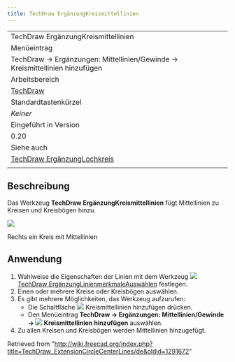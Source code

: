 ```yaml
---
title: TechDraw ErgänzungKreismittellinien
---
```


|                                                                                                   |
| ------------------------------------------------------------------------------------------------- |
| TechDraw ErgänzungKreismittellinien                                                               |
| Menüeintrag                                                                                       |
| TechDraw → Ergänzungen: Mittellinien/Gewinde → Kreismittellinien hinzufügen                       |
| Arbeitsbereich                                                                                    |
| [TechDraw](/TechDraw_Workbench/de "TechDraw Workbench/de")                                        |
| Standardtastenkürzel                                                                              |
| _Keiner_                                                                                          |
| Eingeführt in Version                                                                             |
| 0.20                                                                                              |
| Siehe auch                                                                                        |
| [TechDraw ErgänzungLochkreis](/TechDraw_ExtensionHoleCircle/de "TechDraw ExtensionHoleCircle/de") |
|                                                                                                   |

## Beschreibung

Das Werkzeug **TechDraw ErgänzungKreismittellinien** fügt Mittellinien zu Kreisen und Kreisbögen hinzu.

![](/images/TechDraw_ExtensionCircleCenterLinesExample.png)

Rechts ein Kreis mit Mittellinien

## Anwendung

1. Wahlweise die Eigenschaften der Linien mit dem Werkzeug ![](/images/TechDraw_ExtensionSelectLineAttributes.svg) [TechDraw ErgänzungLinienmerkmaleAuswählen](/TechDraw_ExtensionSelectLineAttributes/de "TechDraw ExtensionSelectLineAttributes/de") festlegen.
2. Einen oder mehrere Kreise oder Kreisbögen auswählen.
3. Es gibt mehrere Möglichkeiten, das Werkzeug aufzurufen:
   - Die Schaltfläche ![](/images/TechDraw_ExtensionCircleCenterLines.svg) Kreismittellinien hinzufügen drücken.
   - Den Menüeintrag **TechDraw → Ergänzungen: Mittellinien/Gewinde → ![](/images/TechDraw_ExtensionCircleCenterLines.svg) Kreismittellinien hinzufügen** auswählen.
4. Zu allen Kreisen und Kreisbögen werden Mittellinien hinzugefügt.

Retrieved from "<http://wiki.freecad.org/index.php?title=TechDraw_ExtensionCircleCenterLines/de&oldid=1291672>"
